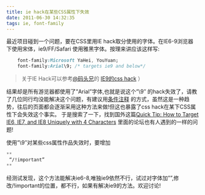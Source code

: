 ```yaml
---
title: ie hack在某些CSS属性下失效
date: 2011-06-30 14:32:35
tags: ie, font-family
---
```


最近项目碰到一个问题，要在CSS里用IE hack取分使用的字体。在IE6-9浏览器下使用宋体，ie9/FF/Safari 使用雅黑字体。按理来讲应该这样写:
```css
	font-family:Microsoft YaHei, YouYuan;
	font-family:Arial\9; /* targets ie9 and below*/
```

 > 关于IE Hack可以参考[@码头兄](http://t.qq.com/feiwen8772)的 [IE9的css hack](http://www.css88.com/archives/3746 "IE9的css hack") ）

 结果却是所有游览器都使用了”Arial”字体,也就是说这个”\9″ 的hack失效了，请教了几位同行均没能解决这个问题，有建议用[条件注释](http://davidbcalhoun.com/tag/ie-hack)
 的方式，虽然这是一种趋势，往后的页面都会逐渐采用这种方法来做!但这也暴露了css hack在某下CSS属性下会失效这个事实。
 于是搜索了一下，找到国外这篇[Quick Tip: How to Target IE6, IE7, and IE8 Uniquely with 4 Characters](http://net.tutsplus.com/tutorials/html-css-techniques/quick-tip-how-to-target-ie6-ie7-and-ie8-uniquely-with-4-characters/)
 里面的论坛也有人遇到的一样的问题!


 使用”\9″对某些css属性作品失效时，要增加
 ``` css
 **
  “/!important”
 **
 ```
经测试发现，这个方法能解决ie6-8,唯独ie9依然不行，试过对字体加””,修改/!important的位置，都不行，如果有解决ie9的方法。欢迎讨论!


